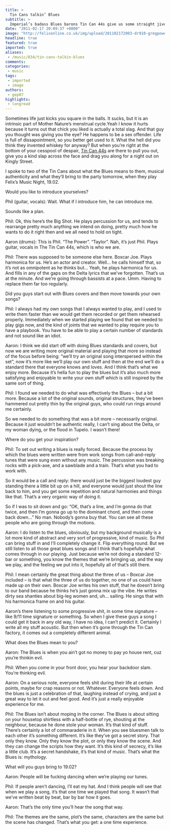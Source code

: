 ```yaml
---
title: >
  Tin Cans talkin’ Blues
subtitle: >
  Imperial’s badass Blues barons Tin Can 44s give us some straight jive talk, promising to push your tushie into full swing at 19.02
date: "2011-02-17 20:09:37 +0000"
image: "http://felixonline.co.uk/img/upload/201102172003-dr910-gregpowe.jpg"
headline: true
featured: true
imported: true
aliases:
 - /music/834/tin-cans-talkin-blues
comments:
categories:
 - music
tags:
 - imported
 - image
authors:
 - gep07
highlights:
 - longread
---
```


Sometimes life just kicks you square in the balls. It sucks, but it is an intrinsic part of Mother Nature’s menstrual cycle.Yeah I know it hurts because it turns out that chick you liked is actually a total slag. And that guy you thought was giving you the eye? He happens to be a sex offender. Life is full of dissapointment, so you better get used to it. What the hell did you think they invented whiskey for anyway? But when you’re right at the bottom of your cesspool of despair, [Tin Can 44s](http://www.myspace.com/tincan44s) are there to pull you out, give you a kind slap across the face and drag you along for a night out on Kingly Street.

I spoke to two of the Tin Cans about what the Blues means to them, musical authenticity and what they’ll bring to the party tomorrow, when they play Felix’s Music Night, 19.02.

Would you like to introduce yourselves?

Phil (guitar, vocals): Wait. What if I introduce him, he can introduce me.

Sounds like a plan.

Phil: Ok, this here’s the Big Shot. He plays percussion for us, and tends to rearrange pretty much anything we intend on doing, pretty much how he wants to do it right then and we all need to hold on tight.

Aaron (drums): This is Phil. “The Power”. “Taylor”. Nah, it’s just Phil. Plays guitar, vocals in The Tin Can 44s, which is who we are.

Phil: There was supposed to be someone else here. Boxcar Joe. Plays harmonica for us. He’s an actor and creator. Well… he calls himself that, so it’s not as omnipotent as he thinks but… Yeah, he plays harmonica for us. And fills in any of the gaps on the Delta lyrics that we’ve forgotten. That’s us at the minute. And we’re going through bassists at a pace. Umm. Having to replace them far too regularly.

Did you guys start out with Blues covers and then move towards your own songs?

Phil: I always had my own songs that I always wanted to play, and I used to write them faster than we would get them recorded or get them rehearsed properly. Immediately when we started playing we found that we needed to play gigs now, and the kind of joints that we wanted to play require you to have a playbook. You have to be able to play a certain number of standards and not sound like an idiot.

Aaron: I think we did start off with doing Blues standards and covers, but now we are writing more original material and playing that more so instead of the focus before being: “we’ll try an original song interspersed within the set”, now it’s more like we’ll play our own stuff and then at the end we’ll do a standard there that everyone knows and loves. And I think that’s what we enjoy more. Because it’s hella fun to play the blues but it’s also much more satisfying and enjoyable to write your own stuff which is still inspired by the same sort of thing.

Phil: I found we needed to do what was effectively the Blues – but a bit more. Because a lot of the original sounds, original structures, they’ve been hammered out pretty thin by the original guys, who could run rings around me certainly.

So we needed to do something that was a bit more – necessarily original. Because it just wouldn’t be authentic really, I can’t sing about the Delta, or my woman dying, or the flood in Tupelo. I wasn’t there!

Where do you get your inspiration?

Phil: To set out writing a blues is really forced. Because the process by which the blues were written were from work songs from call-and-reply tunes that were sung even without any music. The percussion was breaking rocks with a pick-axe, and a sawblade and a train. That’s what you had to work with.

So it would be a call and reply: there would just be the biggest loudest guy standing there a little bit up on a hill, and everyone would just shout the line back to him, and you get some repetition and natural harmonies and things like that. That’s a very organic way of doing it.

So if I was to sit down and go: “OK, that’s a line, and I’m gonna do that twice, and then I’m gonna go up to the dominant chord, and then come back down…” No man. Nobody’s gonna buy that. You can see all these people who are going through the motions.

Aaron: I do listen to the blues, obviously, but my background musically is a lot more kind of abstract and very sort of progressive, kind of music. So Phil can bring stuff in and I’ll completely change it. Flip everything round. But we still listen to all those great blues songs and I think that’s hopefully what comes through in our playing. Just because we’re not doing a standard 12-bar or something, you know the themes that we’re bringing up, and the way we play, and the feeling we put into it, hopefully all of that’s still there.

Phil: I mean certainly the great thing about the three of us – Boxcar Joe included – is that what the three of us do together, no one of us could have made up on their own. Boxcar Joe writes his own stuff, that he doesn’t bring to our band because he thinks he’s just gonna mix up the vibe. He writes dirty sea shanties about big-leg women and, uh… sailing. He sings that with his harmonica frame on and his guitar.

Aaron’s there listening to some progressive shit, in some time signature – like 9/11 time signature or something. So when I give these guys a song I could get it back in any old way, I have no idea, I can’t predict it. Certainly I write all my stuff acoustic. But then when it’s gone through the Tin Can factory, it comes out a completely different animal.

What does the Blues mean to you?

Aaron: The Blues is when you ain’t got no money to pay yo house rent, cuz you’re thinkin evil.

Phil: When you come in your front door, you hear your backdoor slam. You’re thinking evil.

Aaron: On a serious note, everyone feels shit during their life at certain points, maybe for crap reasons or not. Whatever. Everyone feels down. And the blues is just a celebration of that, laughing instead of crying, and just a great way to let it out and feel good. And it’s just a really enjoyable experience for me.

Phil: The Blues isn’t about moping in the corner. The Blues is about sitting on your housetop shirtless with a half-bottle of rye, shouting at the neighbour, because he done stole your woman. It’s that kind of stuff. There’s certainly a lot of commaraderie in it. When you see bluesmen talk to each other it’s something different. It’s like they’ve got a secret story. That only they know. Only they know the plot, or only they know the scene. And they can change the scripts how they want. It’s this kind of secrecy, it’s like a little club. It’s a secret handshake, it’s that kind of music. That’s what the Blues is: mythology.

What will you guys bring to 19.02?

Aaron: People will be fucking dancing when we’re playing our tunes.

Phil: If people aren’t dancing, I’ll eat my hat. And I think people will see that when we play a song, it’s that one time we played that song. It wasn’t that we’ve written beat by beat, bar by bar how it goes.

Aaron: That’s the only time you’ll hear the song that way.

Phil: The themes are the same, plot’s the same, characters are the same but the scene has changed. That’s what you get: a one time experience.
